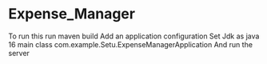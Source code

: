 # Expense_Manager

To run this run maven build 
Add an application configuration 
Set Jdk as java 16
main class com.example.Setu.ExpenseManagerApplication
And run the server
